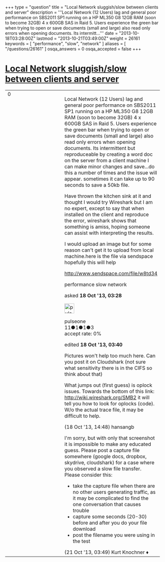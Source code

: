 +++
type = "question"
title = "Local Network sluggish/slow between clients and server"
description = '''Local Network (12 Users) lag and general poor performance on SBS2011 SP1 running on a HP ML350 G8 12GB RAM (soon to become 32GB) 4 x 600GB SAS in Raid 5. Users experience the green bar when trying to open or save documents (small and large) also read only errors when opening documents. Its intermitt...'''
date = "2013-10-18T03:28:00Z"
lastmod = "2013-10-21T03:49:00Z"
weight = 26161
keywords = [ "performance", "slow", "network" ]
aliases = [ "/questions/26161" ]
osqa_answers = 0
osqa_accepted = false
+++

<div class="headNormal">

# [Local Network sluggish/slow between clients and server](/questions/26161/local-network-sluggishslow-between-clients-and-server)

</div>

<div id="main-body">

<div id="askform">

<table id="question-table" style="width:100%;"><colgroup><col style="width: 50%" /><col style="width: 50%" /></colgroup><tbody><tr class="odd"><td style="width: 30px; vertical-align: top"><div class="vote-buttons"><span id="post-26161-upvote" class="ajax-command post-vote up" rel="nofollow" title="I like this post (click again to cancel)"> </span><div id="post-26161-score" class="post-score" title="current number of votes">0</div><span id="post-26161-downvote" class="ajax-command post-vote down" rel="nofollow" title="I dont like this post (click again to cancel)"> </span> <span id="favorite-mark" class="ajax-command favorite-mark" rel="nofollow" title="mark/unmark this question as favorite (click again to cancel)"> </span><div id="favorite-count" class="favorite-count"></div></div></td><td><div id="item-right"><div class="question-body"><p>Local Network (12 Users) lag and general poor performance on SBS2011 SP1 running on a HP ML350 G8 12GB RAM (soon to become 32GB) 4 x 600GB SAS in Raid 5. Users experience the green bar when trying to open or save documents (small and large) also read only errors when opening documents. Its intermittent but reproduceable by creating a word doc on the server from a client machine I can make minor changes and save...do this a number of times and the issue will appear. sometimes it can take up to 90 seconds to save a 50kb file.</p><p>Have thrown the kitchen sink at it and thought I would try Wireshark but I am no expert, except to say that when installed on the client and reproduce the error, wireshark shows that something is amiss, hoping someone can assist with interpreting the results.<br />
</p><p>I would upload an image but for some reason can't get it to upload from local machine.here is the file via sendspace hopefully this will help</p><p><a href="http://www.sendspace.com/file/w8td34">http://www.sendspace.com/file/w8td34</a></p></div><div id="question-tags" class="tags-container tags"><span class="post-tag tag-link-performance" rel="tag" title="see questions tagged &#39;performance&#39;">performance</span> <span class="post-tag tag-link-slow" rel="tag" title="see questions tagged &#39;slow&#39;">slow</span> <span class="post-tag tag-link-network" rel="tag" title="see questions tagged &#39;network&#39;">network</span></div><div id="question-controls" class="post-controls"></div><div class="post-update-info-container"><div class="post-update-info post-update-info-user"><p>asked <strong>18 Oct '13, 03:28</strong></p><img src="https://secure.gravatar.com/avatar/609c294495ba25b7a16a12d1f51c31f9?s=32&amp;d=identicon&amp;r=g" class="gravatar" width="32" height="32" alt="pulseone&#39;s gravatar image" /><p><span>pulseone</span><br />
<span class="score" title="11 reputation points">11</span><span title="1 badges"><span class="badge1">●</span><span class="badgecount">1</span></span><span title="1 badges"><span class="silver">●</span><span class="badgecount">1</span></span><span title="3 badges"><span class="bronze">●</span><span class="badgecount">3</span></span><br />
<span class="accept_rate" title="Rate of the user&#39;s accepted answers">accept rate:</span> <span title="pulseone has no accepted answers">0%</span> </br></p></div><div class="post-update-info post-update-info-edited"><p><span> edited <strong>18 Oct '13, 03:40</strong> </span></p></div></div><div id="comments-container-26161" class="comments-container"><span id="26200"></span><div id="comment-26200" class="comment"><div id="post-26200-score" class="comment-score"></div><div class="comment-text"><p>Pictures won't help too much here. Can you post it on Cloudshark (not sure what sensitivity there is in the CIFS so think about that)</p><p>What jumps out (first guess) is oplock issues. Towards the bottom of this link: <a href="http://wiki.wireshark.org/SMB2">http://wiki.wireshark.org/SMB2</a> it will tell you how to look for oplocks (code). W/o the actual trace file, it may be difficult to help.</p></div><div id="comment-26200-info" class="comment-info"><span class="comment-age">(18 Oct '13, 14:48)</span> <span class="comment-user userinfo">hansangb</span></div></div><span id="26235"></span><div id="comment-26235" class="comment"><div id="post-26235-score" class="comment-score"></div><div class="comment-text"><p>I'm sorry, but with only that screenshot it is impossible to make any educated guess. Please post a capture file somewhere (google docs, dropbox, skydrive, cloudshark) for a case where you observed a slow file transfer. Please consider this:</p><ul><li>take the capture file when there are no other users generating traffic, as it may be complicated to find the one conversation that causes trouble</li><li>capture some seconds (20-30) before and after you do your file download</li><li>post the filename you were using in the test</li></ul></div><div id="comment-26235-info" class="comment-info"><span class="comment-age">(21 Oct '13, 03:49)</span> <span class="comment-user userinfo">Kurt Knochner ♦</span></div></div></div><div id="comment-tools-26161" class="comment-tools"></div><div class="clear"></div><div id="comment-26161-form-container" class="comment-form-container"></div><div class="clear"></div></div></td></tr></tbody></table>

</div>

</div>

